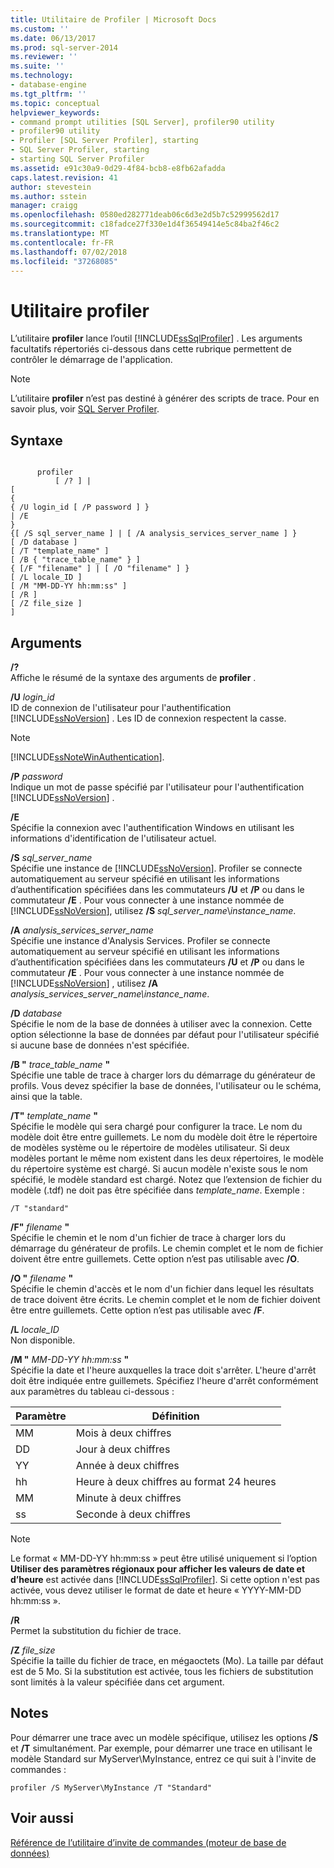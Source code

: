 ```yaml
---
title: Utilitaire de Profiler | Microsoft Docs
ms.custom: ''
ms.date: 06/13/2017
ms.prod: sql-server-2014
ms.reviewer: ''
ms.suite: ''
ms.technology:
- database-engine
ms.tgt_pltfrm: ''
ms.topic: conceptual
helpviewer_keywords:
- command prompt utilities [SQL Server], profiler90 utility
- profiler90 utility
- Profiler [SQL Server Profiler], starting
- SQL Server Profiler, starting
- starting SQL Server Profiler
ms.assetid: e91c30a9-0d29-4f84-bcb8-e8fb62afadda
caps.latest.revision: 41
author: stevestein
ms.author: sstein
manager: craigg
ms.openlocfilehash: 0580ed282771deab06c6d3e2d5b7c52999562d17
ms.sourcegitcommit: c18fadce27f330e1d4f36549414e5c84ba2f46c2
ms.translationtype: MT
ms.contentlocale: fr-FR
ms.lasthandoff: 07/02/2018
ms.locfileid: "37268085"
---
```

# <a name="profiler-utility"></a>Utilitaire profiler
  L’utilitaire **profiler** lance l’outil [!INCLUDE[ssSqlProfiler](../includes/sssqlprofiler-md.md)] . Les arguments facultatifs répertoriés ci-dessous dans cette rubrique permettent de contrôler le démarrage de l'application.  
  
> [!NOTE]  
>  L’utilitaire **profiler** n’est pas destiné à générer des scripts de trace. Pour en savoir plus, voir [SQL Server Profiler](sql-server-profiler/sql-server-profiler.md).  
  
## <a name="syntax"></a>Syntaxe  
  
```  
  
      profiler  
          [ /? ] |  
[  
{  
{ /U login_id [ /P password ] }  
| /E  
}  
{[ /S sql_server_name ] | [ /A analysis_services_server_name ] }  
[ /D database ]  
[ /T "template_name" ]  
[ /B { "trace_table_name" } ]  
{ [/F "filename" ] | [ /O "filename" ] }  
[ /L locale_ID ]  
[ /M "MM-DD-YY hh:mm:ss" ]  
[ /R ]  
[ /Z file_size ]  
]  
```  
  
## <a name="arguments"></a>Arguments  
 **/?**  
 Affiche le résumé de la syntaxe des arguments de **profiler** .  
  
 **/U** *login_id*  
 ID de connexion de l'utilisateur pour l'authentification [!INCLUDE[ssNoVersion](../includes/ssnoversion-md.md)] . Les ID de connexion respectent la casse.  
  
> [!NOTE]  
>  [!INCLUDE[ssNoteWinAuthentication](../includes/ssnotewinauthentication-md.md)].  
  
 **/P** *password*  
 Indique un mot de passe spécifié par l'utilisateur pour l'authentification [!INCLUDE[ssNoVersion](../includes/ssnoversion-md.md)] .  
  
 **/E**  
 Spécifie la connexion avec l'authentification Windows en utilisant les informations d'identification de l'utilisateur actuel.  
  
 **/S**  *sql_server_name*  
 Spécifie une instance de [!INCLUDE[ssNoVersion](../includes/ssnoversion-md.md)]. Profiler se connecte automatiquement au serveur spécifié en utilisant les informations d’authentification spécifiées dans les commutateurs **/U** et **/P** ou dans le commutateur **/E** . Pour vous connecter à une instance nommée de [!INCLUDE[ssNoVersion](../includes/ssnoversion-md.md)], utilisez **/S** *sql_server_name*\\*instance_name*.  
  
 **/A**  *analysis_services_server_name*  
 Spécifie une instance d'Analysis Services. Profiler se connecte automatiquement au serveur spécifié en utilisant les informations d’authentification spécifiées dans les commutateurs **/U** et **/P** ou dans le commutateur **/E** . Pour vous connecter à une instance nommée de [!INCLUDE[ssNoVersion](../includes/ssnoversion-md.md)] , utilisez **/A** *analysis_services_server_name\instance_name*.  
  
 **/D** *database*  
 Spécifie le nom de la base de données à utiliser avec la connexion. Cette option sélectionne la base de données par défaut pour l'utilisateur spécifié si aucune base de données n'est spécifiée.  
  
 **/B "** *trace_table_name* **"**  
 Spécifie une table de trace à charger lors du démarrage du générateur de profils. Vous devez spécifier la base de données, l'utilisateur ou le schéma, ainsi que la table.  
  
 **/T"** *template_name* **"**  
 Spécifie le modèle qui sera chargé pour configurer la trace. Le nom du modèle doit être entre guillemets. Le nom du modèle doit être le répertoire de modèles système ou le répertoire de modèles utilisateur. Si deux modèles portant le même nom existent dans les deux répertoires, le modèle du répertoire système est chargé. Si aucun modèle n'existe sous le nom spécifié, le modèle standard est chargé. Notez que l’extension de fichier du modèle (.tdf) ne doit pas être spécifiée dans *template_name*. Exemple :  
  
```  
/T "standard"  
```  
  
 **/F"** *filename* **"**  
 Spécifie le chemin et le nom d'un fichier de trace à charger lors du démarrage du générateur de profils. Le chemin complet et le nom de fichier doivent être entre guillemets. Cette option n’est pas utilisable avec **/O**.  
  
 **/O "** *filename*  **"**  
 Spécifie le chemin d'accès et le nom d'un fichier dans lequel les résultats de trace doivent être écrits. Le chemin complet et le nom de fichier doivent être entre guillemets. Cette option n’est pas utilisable avec **/F**.  
  
 **/L** *locale_ID*  
 Non disponible.  
  
 **/M "** *MM-DD-YY hh:mm:ss* **"**  
 Spécifie la date et l'heure auxquelles la trace doit s'arrêter. L'heure d'arrêt doit être indiquée entre guillemets. Spécifiez l'heure d'arrêt conformément aux paramètres du tableau ci-dessous :  
  
|Paramètre|Définition|  
|---------------|----------------|  
|MM|Mois à deux chiffres|  
|DD|Jour à deux chiffres|  
|YY|Année à deux chiffres|  
|hh|Heure à deux chiffres au format 24 heures|  
|MM|Minute à deux chiffres|  
|ss|Seconde à deux chiffres|  
  
> [!NOTE]  
>  Le format « MM-DD-YY hh:mm:ss » peut être utilisé uniquement si l’option **Utiliser des paramètres régionaux pour afficher les valeurs de date et d’heure** est activée dans [!INCLUDE[ssSqlProfiler](../includes/sssqlprofiler-md.md)]. Si cette option n'est pas activée, vous devez utiliser le format de date et heure « YYYY-MM-DD hh:mm:ss ».  
  
 **/R**  
 Permet la substitution du fichier de trace.  
  
 **/Z**  *file_size*  
 Spécifie la taille du fichier de trace, en mégaoctets (Mo). La taille par défaut est de 5 Mo. Si la substitution est activée, tous les fichiers de substitution sont limités à la valeur spécifiée dans cet argument.  
  
## <a name="remarks"></a>Notes  
 Pour démarrer une trace avec un modèle spécifique, utilisez les options **/S** et **/T** simultanément. Par exemple, pour démarrer une trace en utilisant le modèle Standard sur MyServer\MyInstance, entrez ce qui suit à l'invite de commandes :  
  
```  
profiler /S MyServer\MyInstance /T "Standard"  
```  
  
## <a name="see-also"></a>Voir aussi  
 [Référence de l’utilitaire d’invite de commandes &#40;moteur de base de données&#41;](command-prompt-utility-reference-database-engine.md)  
  
  

